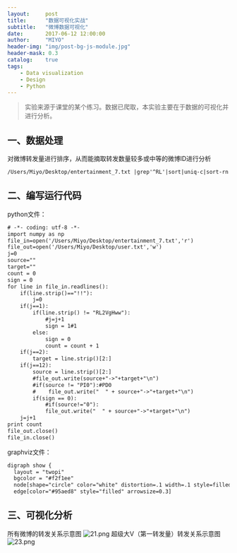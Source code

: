 ```yaml
---
layout:     post
title:      "数据可视化实战"
subtitle:   "微博数据可视化"
date:       2017-06-12 12:00:00
author:     "MIYO"
header-img: "img/post-bg-js-module.jpg"
header-mask: 0.3
catalog:    true
tags:
    - Data visualization
    - Design
    - Python
---
```



> 实验来源于课堂的某个练习。数据已爬取，本实验主要在于数据的可视化并进行分析。

## 一、数据处理
对微博转发量进行排序，从而能摘取转发数量较多或中等的微博ID进行分析
```html
/Users/Miyo/Desktop/entertainment_7.txt |grep'^RL'|sort|uniq-c|sort-rn|more
```

## 二、编写运行代码
python文件：
```html
# -*- coding: utf-8 -*-
import numpy as np
file_in=open('/Users/Miyo/Desktop/entertainment_7.txt','r')
file_out=open('/Users/Miyo/Desktop/user.txt','w')
j=0 
source=""
target=""
count = 0
sign = 0
for line in file_in.readlines():
    if(line.strip()=="!!"):
        j=0
    if(j==1):
        if(line.strip() != "RL2VgHww"): 
            #j=j+1
            sign = 1#1
        else:
            sign = 0
            count = count + 1
    if(j==2):
        target = line.strip()[2:]
    if(j==12):
        source = line.strip()[2:]
        #file_out.write(source+"->"+target+"\n")
        #if(source != "PI0"):#PD0
        #    file_out.write("  " + source+"->"+target+"\n")
        if(sign == 0):
            #if(source!="0"):
            file_out.write("  " + source+"->"+target+"\n")
    j=j+1
print count
file_out.close()
file_in.close()
```

graphviz文件：
```html
digraph show {
  layout = "twopi"
  bgcolor = "#f2f1ee"
  node[shape="circle" color="white" distortion=.1 width=.1 style=filled fillcolor="#3176c4" label=""]
  edge[color="#95aed8" style="filled" arrowsize=0.3]
```

## 三、可视化分析
所有微博的转发关系示意图
![21.png](https://i.loli.net/2017/07/30/597dbbf49bcab.png)
超级大V（第一转发量）转发关系示意图
![23.png](https://i.loli.net/2017/07/30/597dbbf44cdab.png)
